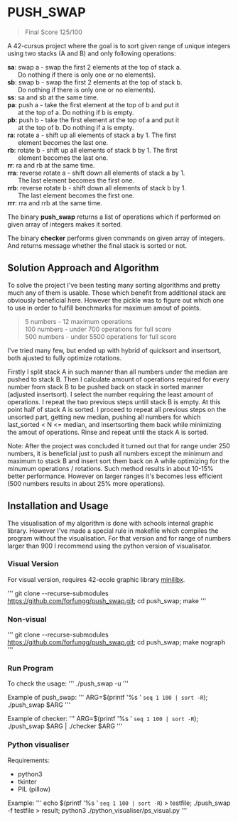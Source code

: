 # PUSH_SWAP

> Final Score 125/100

A 42-cursus project where the goal is to sort given range of unique integers using two stacks (A and B) and only following operations:

**sa**: swap a - swap the first 2 elements at the top of stack a.\
&nbsp;&nbsp;&nbsp;&nbsp;&nbsp;&nbsp;Do nothing if there is only one or no elements).\
**sb**: swap b - swap the first 2 elements at the top of stack b.\
&nbsp;&nbsp;&nbsp;&nbsp;&nbsp;&nbsp;Do nothing if there is only one or no elements).\
**ss**: sa and sb at the same time.\
**pa**: push a - take the first element at the top of b and put it\
&nbsp;&nbsp;&nbsp;&nbsp;&nbsp;&nbsp;at the top of a. Do nothing if b is empty.\
**pb**: push b - take the first element at the top of a and put it\
&nbsp;&nbsp;&nbsp;&nbsp;&nbsp;&nbsp;at the top of b. Do nothing if a is empty.\
**ra**: rotate a - shift up all elements of stack a by 1. The first\
&nbsp;&nbsp;&nbsp;&nbsp;&nbsp;&nbsp;element becomes the last one.\
**rb**: rotate b - shift up all elements of stack b by 1. The first\
&nbsp;&nbsp;&nbsp;&nbsp;&nbsp;&nbsp;element becomes the last one.\
**rr**: ra and rb at the same time.\
**rra**: reverse rotate a - shift down all elements of stack a by 1.\
&nbsp;&nbsp;&nbsp;&nbsp;&nbsp;&nbsp;The last element becomes the first one.\
**rrb**: reverse rotate b - shift down all elements of stack b by 1.\
&nbsp;&nbsp;&nbsp;&nbsp;&nbsp;&nbsp;The last element becomes the first one.\
**rrr**: rra and rrb at the same time.

The binary **push_swap** returns a list of operations which if performed on given array of integers makes it sorted.

The binary **checker** performs given commands on given array of integers. And returns message whether the final stack is sorted or not.

## Solution Approach and Algorithm
To solve the project I've been testing many sorting algorithms and pretty much any of them is usable. Those which benefit from additional stack are obviously beneficial here. However the pickle was to figure out which one to use in order to fulfill benchmarks for maximum amout of points.
> 5 numbers - 12 maximum operations\
> 100 numbers - under 700 operations for full score\
> 500 numbers - under 5500 operations for full score

I've tried many few, but ended up with hybrid of quicksort and insertsort, both ajusted to fully optimize rotations.

Firstly I split stack A in such manner than all numbers under the median are pushed to stack B. Then I calculate amount of operations required for every number from stack B to be pushed back on stack in sorted manner (adjusted insertsort). I select the number requiring the least amount of operations. I repeat the two previous steps untill stack B is empty. At this point half of stack A is sorted. I proceed to repeat all previous steps on the unsorted part, getting new median, pushing all numbers for which last_sorted < N <= median, and insertsorting them back while minimizing the amout of operations. Rinse and repeat until the stack A is sorted.

Note: After the project was concluded it turned out that for range under 250 numbers, it is beneficial just to push all numbers except the minimum and maximum to stack B and insert sort them back on A while optimizing for the minumum operations / rotations. Such method results in about 10-15% better performance. However on larger ranges it's becomes less efficient (500 numbers results in about 25% more operations).

## Installation and Usage

The visualisation of my algorithm is done with schools internal graphic library. However I've
made a special rule in makefile which compiles the program without the visualisation. For that version and for range of numbers larger than 900 I recommend using the python version of visualisator.

### Visual Version

For visual version, requires 42-ecole graphic library [minilibx](https://github.com/gcamerli/minilibx).

'''
git clone --recurse-submodules https://github.com/forfungg/push_swap.git; cd push_swap; make
'''

### Non-visual

'''
git clone --recurse-submodules https://github.com/forfungg/push_swap.git; cd push_swap; make nograph
'''

### Run Program

To check the usage:
'''
./push_swap -u
'''

Example of push_swap:
'''
ARG=$(printf '%s ' `seq 1 100 | sort -R`); ./push_swap $ARG
'''

Example of checker:
'''
ARG=$(printf '%s ' `seq 1 100 | sort -R`); ./push_swap $ARG | ./checker $ARG
'''

### Python visualiser

Requirements:
- python3
- tkinter
- PIL (pillow)

Example:
'''
echo $(printf '%s ' `seq 1 100 | sort -R`) > testfile; ./push_swap -f testfile > result; python3 ./python_visualiser/ps_visual.py
'''